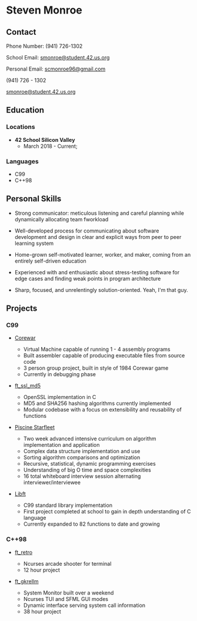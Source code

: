 # Steven Monroe

## Contact

Phone Number:	(941) 726-1302

School Email:	smonroe@student.42.us.org

Personal Email:	scmonroe96@gmail.com

(941) 726 - 1302

smonroe@student.42.us.org

## Education

### Locations

- **42 School Silicon Valley**
	- March 2018 - Current; 

### Languages

- C99
- C++98

## Personal Skills

- Strong communicator: meticulous listening and careful planning while dynamically allocating team fworkload

- Well-developed process for communicating about software development and design in clear and explicit ways from peer to peer learning system

- Home-grown self-motivated learner, worker, and maker, coming from an entirely self-driven education

- Experienced with and enthusiastic about stress-testing software for edge cases and finding weak points in program architecture

- Sharp, focused, and unrelentingly solution-oriented. Yeah, I'm that guy.

## Projects

### C99

* [Corewar](https://github.com/smonroe4242/Corewar)


	- Virtual Machine capable of running 1 - 4 assembly programs
	- Built assembler capable of producing executable files from source code
	- 3 person group project, built in style of 1984 Corewar game
	- Currently in debugging phase

* [ft_ssl_md5](https://github.com/smonroe4242/ft_ssl_md5)

	- OpenSSL implementation in C
	- MD5 and SHA256 hashing algorithms currently implemented
	- Modular codebase with a focus on extensibility and reusability of functions

* [Piscine Starfleet](https://github.com/smonroe4242/Piscine_Starfleet)

	- Two week advanced intensive curriculum on algorithm implementation and application
	- Complex data structure implementation and use
	- Sorting algorithm comparisons and optimization
	- Recursive, statistical, dynamic programming exercises
	- Understanding of big O time and space complexities
	- 16 total whiteboard interview session alternating interviewer/interviewee

* [Libft](https://github.com/smonroe4242/libft)

	- C99 standard library implementation
	- First project completed at school to gain in depth understanding of C language
	- Currently expanded to 82 functions to date and growing

### C++98

* [ft_retro](https://github.com/smonroe4242/ft_retro)

	- Ncurses arcade shooter for terminal
	- 12 hour project

* [ft_gkrellm](https://github.com/smonroe4242/ft_gkrellm)

	- System Monitor built over a weekend
	- Ncurses TUI and SFML GUI modes
	- Dynamic interface serving system call information
	- 38 hour project
